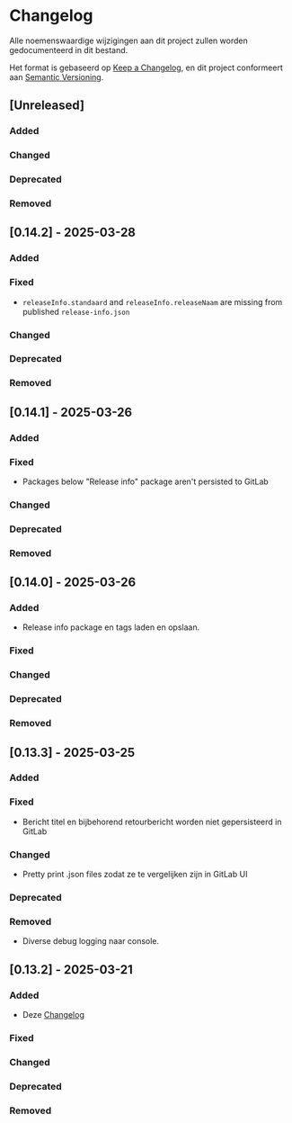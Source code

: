 # Changelog

Alle noemenswaardige wijzigingen aan dit project zullen worden gedocumenteerd in dit bestand.

Het format is gebaseerd op [Keep a Changelog](https://keepachangelog.com/en/1.1.0/),
en dit project conformeert aan [Semantic Versioning](https://semver.org/spec/v2.0.0.html).

## [Unreleased]

### Added

### Changed

### Deprecated

### Removed

## [0.14.2] - 2025-03-28

### Added

### Fixed

- `releaseInfo.standaard` and `releaseInfo.releaseNaam` are missing from published `release-info.json`

### Changed

### Deprecated

### Removed

## [0.14.1] - 2025-03-26

### Added

### Fixed

- Packages below "Release info" package aren't persisted to GitLab

### Changed

### Deprecated

### Removed

## [0.14.0] - 2025-03-26

### Added

- Release info package en tags laden en opslaan.

### Fixed

### Changed

### Deprecated

### Removed

## [0.13.3] - 2025-03-25

### Added

### Fixed

- Bericht titel en bijbehorend retourbericht worden niet gepersisteerd in GitLab

### Changed

- Pretty print .json files zodat ze te vergelijken zijn in GitLab UI

### Deprecated

### Removed

- Diverse debug logging naar console.

## [0.13.2] - 2025-03-21

### Added

- Deze [Changelog](./CHANGELOG.md) 

### Fixed

### Changed

### Deprecated

### Removed

